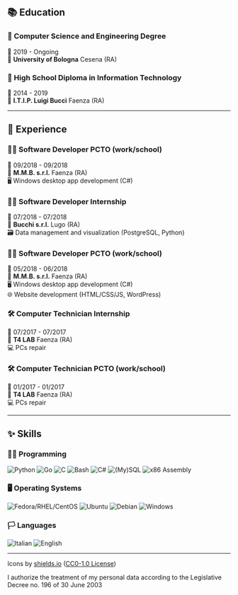 ## 📚 Education

### 📖 Computer Science and Engineering Degree
📆 2019 - Ongoing\
📍 **University of Bologna** Cesena (RA)

### 📕 High School Diploma in Information Technology
📆 2014 - 2019\
📍 **I.T.I.P. Luigi Bucci** Faenza (RA)

---

## 💼 Experience

### 👨‍💻 Software Developer PCTO (work/school)
📆 09/2018 - 09/2018\
📍 **M.M.B. s.r.l.** Faenza (RA)\
🖥️ Windows desktop app development (C#)

### 👨‍💻 Software Developer Internship
📆 07/2018 - 07/2018\
📍 **Bucchi s.r.l.** Lugo (RA)\
🗃️ Data management and visualization (PostgreSQL, Python)

### 👨‍💻 Software Developer PCTO (work/school)
📆 05/2018 - 06/2018\
📍 **M.M.B. s.r.l.** Faenza (RA)\
🖥️ Windows desktop app development (C#)\
🌐 Website development (HTML/CSS/JS, WordPress)

### 🛠 Computer Technician Internship
📆 07/2017 - 07/2017\
📍 **T4 LAB** Faenza (RA)\
💻 PCs repair

### 🛠 Computer Technician PCTO (work/school)
📆 01/2017 - 01/2017\
📍 **T4 LAB** Faenza (RA)\
💻 PCs repair

---

## ✨ Skills

### 👨‍💻 Programming

![Python](https://img.shields.io/badge/Python-3776AB?logo=python&logoColor=white)
![Go](https://img.shields.io/badge/Go-00ADD8?logo=go&logoColor=white)
![C](https://img.shields.io/badge/C-A8B9CC?logo=c&logoColor=white)
![Bash](https://img.shields.io/badge/Bash%20and%20UNIX%20utils-4EAA25?logo=gnu-bash&logoColor=white)
![C#](https://img.shields.io/badge/C%23-239120?logo=c-sharp&logoColor=white)
![(My)SQL](https://img.shields.io/badge/(My)SQL-4479A1?logo=mysql&logoColor=white)
![x86 Assembly](https://img.shields.io/badge/x86%20Assembly-0071C5?logo=intel&logoColor=white)

### 🖥️ Operating Systems

![Fedora/RHEL/CentOS](https://img.shields.io/badge/Fedora/RHEL/CentOS-EE0000?logo=red-hat&logoColor=white)
![Ubuntu](https://img.shields.io/badge/Ubuntu-E95420?logo=ubuntu&logoColor=white)
![Debian](https://img.shields.io/badge/Debian-A81D33?logo=debian&logoColor=white)
![Windows](https://img.shields.io/badge/Windows-0078D6?logo=windows&logoColor=white)

### 🏳️ Languages
![Italian](https://img.shields.io/badge/🇮🇹%20Italian-Mother%20tongue-success)
![English](https://img.shields.io/badge/🇬🇧%20English-B2-blue)

---

Icons by [shields.io](https://shields.io/) ([CC0-1.0 License](https://raw.githubusercontent.com/badges/shields/master/LICENSE))

I authorize the treatment of my personal data according to the Legislative Decree no. 196 of 30 June 2003

